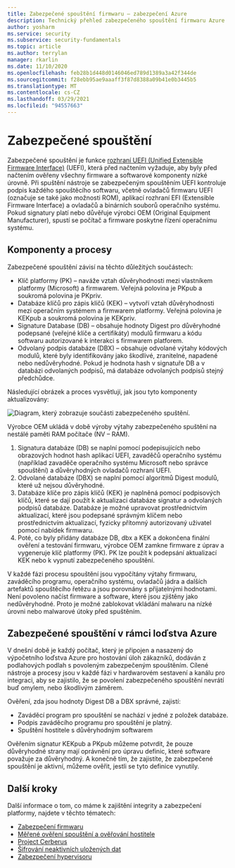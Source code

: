 ```yaml
---
title: Zabezpečené spouštění firmwaru – zabezpečení Azure
description: Technický přehled zabezpečeného spouštění firmwaru Azure
author: yosharm
ms.service: security
ms.subservice: security-fundamentals
ms.topic: article
ms.author: terrylan
manager: rkarlin
ms.date: 11/10/2020
ms.openlocfilehash: feb28b1d448d0146046ed789d1389a3a42f344de
ms.sourcegitcommit: f28ebb95ae9aaaff3f87d8388a09b41e0b3445b5
ms.translationtype: MT
ms.contentlocale: cs-CZ
ms.lasthandoff: 03/29/2021
ms.locfileid: "94557663"
---
```

# <a name="secure-boot"></a>Zabezpečené spouštění

Zabezpečené spouštění je funkce [rozhraní UEFI (Unified Extensible Firmware Interface)](https://en.wikipedia.org/wiki/Unified_Extensible_Firmware_Interface) (UEFI), která před načtením vyžaduje, aby byly před načtením ověřeny všechny firmware a softwarové komponenty nízké úrovně. Při spuštění nástroje se zabezpečeným spouštěním UEFI kontroluje podpis každého spouštěcího softwaru, včetně ovladačů firmwaru UEFI (označuje se také jako možnosti ROM), aplikací rozhraní EFI (Extensible Firmware Interface) a ovladačů a binárních souborů operačního systému. Pokud signatury platí nebo důvěřuje výrobci OEM (Original Equipment Manufacturer), spustí se počítač a firmware poskytne řízení operačnímu systému.

## <a name="components-and-process"></a>Komponenty a procesy

Zabezpečené spouštění závisí na těchto důležitých součástech:

- Klíč platformy (PK) – naváže vztah důvěryhodnosti mezi vlastníkem platformy (Microsoft) a firmwarem. Veřejná polovina je PKpub a soukromá polovina je PKpriv.
- Databáze klíčů pro zápis klíčů (KEK) – vytvoří vztah důvěryhodnosti mezi operačním systémem a firmwarem platformy. Veřejná polovina je KEKpub a soukromá polovina je KEKpriv.
- Signature Database (DB) – obsahuje hodnoty Digest pro důvěryhodné podepsané (veřejné klíče a certifikáty) modulů firmwaru a kódu softwaru autorizované k interakci s firmwarem platforem.
- Odvolaný podpis databáze (DBX) – obsahuje odvolané výtahy kódových modulů, které byly identifikovány jako škodlivé, zranitelné, napadené nebo nedůvěryhodné. Pokud je hodnota hash v signatuře DB a v databázi odvolaných podpisů, má databáze odvolaných podpisů stejný předchůdce.

Následující obrázek a proces vysvětlují, jak jsou tyto komponenty aktualizovány:

![Diagram, který zobrazuje součásti zabezpečeného spuštění.](./media/secure-boot/secure-boot.png)

Výrobce OEM ukládá v době výroby výtahy zabezpečeného spuštění na nestálé paměti RAM počítače (NV – RAM).

1. Signatura databáze (DB) se naplní pomocí podepisujících nebo obrazových hodnot hash aplikací UEFI, zavaděčů operačního systému (například zavaděče operačního systému Microsoft nebo správce spouštění) a důvěryhodných ovladačů rozhraní UEFI.
2. Odvolané databáze (DBX) se naplní pomocí algoritmů Digest modulů, které už nejsou důvěryhodné.
3. Databáze klíče pro zápis klíčů (KEK) je naplněná pomocí podpisových klíčů, které se dají použít k aktualizaci databáze signatur a odvolaných podpisů databáze. Databáze je možné upravovat prostřednictvím aktualizací, které jsou podepsané správným klíčem nebo prostřednictvím aktualizací, fyzicky přítomný autorizovaný uživatel pomocí nabídek firmwaru.
4. Poté, co byly přidány databáze DB, dbx a KEK a dokončena finální ověření a testování firmwaru, výrobce OEM zamkne firmware z úprav a vygeneruje klíč platformy (PK). PK lze použít k podepsání aktualizací KEK nebo k vypnutí zabezpečeného spouštění.

V každé fázi procesu spouštění jsou vypočítány výtahy firmwaru, zaváděcího programu, operačního systému, ovladačů jádra a dalších artefaktů spouštěcího řetězu a jsou porovnány s přijatelnými hodnotami. Není povoleno načíst firmware a software, které jsou zjištěny jako nedůvěryhodné. Proto je možné zablokovat vkládání malwaru na nízké úrovni nebo malwarové útoky před spuštěním.

## <a name="secure-boot-on-the-azure-fleet"></a>Zabezpečené spouštění v rámci loďstva Azure
V dnešní době je každý počítač, který je připojen a nasazený do výpočetního loďstva Azure pro hostování úloh zákazníků, dodáván z podlahových podlah s povoleným zabezpečeným spouštěním. Cílené nástroje a procesy jsou v každé fázi v hardwarovém sestavení a kanálu pro integraci, aby se zajistilo, že se povolení zabezpečeného spouštění nevrátí buď omylem, nebo škodlivým záměrem.

Ověření, zda jsou hodnoty Digest DB a DBX správné, zajistí:

- Zaváděcí program pro spouštění se nachází v jedné z položek databáze.
- Podpis zaváděcího programu pro spouštění je platný.
- Spuštění hostitele s důvěryhodným softwarem

 Ověřením signatur KEKpub a PKpub můžeme potvrdit, že pouze důvěryhodné strany mají oprávnění pro úpravu definic, které software považuje za důvěryhodný. A konečně tím, že zajistíte, že zabezpečené spouštění je aktivní, můžeme ověřit, jestli se tyto definice vynutily.

## <a name="next-steps"></a>Další kroky
Další informace o tom, co máme k zajištění integrity a zabezpečení platformy, najdete v těchto tématech:

- [Zabezpečení firmwaru](firmware.md)
- [Měřené ověření spouštění a ověřování hostitele](measured-boot-host-attestation.md)
- [Project Cerberus](project-cerberus.md)
- [Šifrování neaktivních uložených dat](encryption-atrest.md)
- [Zabezpečení hypervisoru](hypervisor.md)